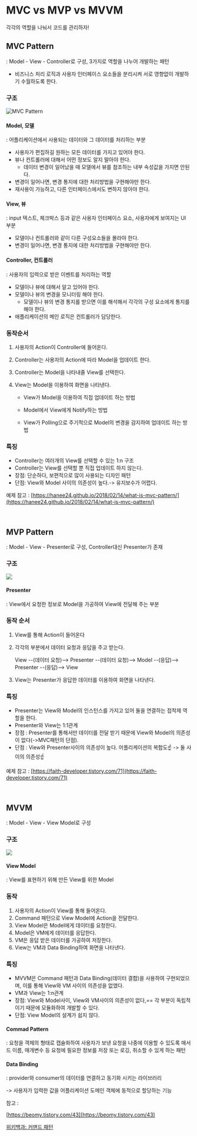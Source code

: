 # MVC vs MVP vs MVVM

각각의 역할을 나눠서 코드를 관리하자!

## MVC Pattern

: Model - View - Controller로 구성, 3가지로 역할을 나누어 개발하는 패턴

- 비즈니스 처리 로직과 사용자 인터페이스 요소들을 분리시켜 서로 영향없이 개발하기 수월하도록 한다.

### 구조

![MVC Pattern](../img/mvcpattern_1.jpg)

#### Model, 모델

: 어플리케이션에서 사용되는 데이터와 그 데이터를 처리하는 부분

- 사용자가 편집하길 원하는 모든 데이터를 가지고 있어야 한다.
- 뷰나 컨트롤러에 대해서 어떤 정보도 알지 말아야 한다.
  - 데이터 변경이 일어났을 때 모델에서 뷰를 참조하는 내부 속성값을 가지면 안된다.
- 변경이 일어나면, 변경 통지에 대한 처리방법을 구현해야만 한다.
- 재사용이 가능하고, 다른 인터페이스에서도 변하지 않아야 한다.

#### View, 뷰

: input 텍스트, 체크박스 등과 같은 사용자 인터페이스 요소, 사용자에게 보여지는 UI 부분

- 모델이나 컨트롤러와 같이 다른 구성요소들을 몰라야 한다.
- 변경이 일어나면, 변경 통지에 대한 처리방법을 구현해야만 한다.

#### Controller, 컨트롤러

: 사용자의 입력으로 받은 이벤트를 처리하는 역할

- 모델이나 뷰에 대해서 알고 있어야 한다.
- 모델이나 뷰의 변경을 모니터링 해야 한다.
  - 모델이나 뷰의 변경 통지를 받으면 이를 해석해서 각각의 구성 요소에게 통지를 해야 한다.
- 애플리케이션의 메인 로직은 컨트롤러가 담당한다.



### 동작순서

1. 사용자의 Action이 Controller에 들어온다.

2. Controller는 사용자의 Action에 따라 Model을 업데이트 한다.

3. Controller는 Model을 나타내줄 View를 선택한다.

4. View는 Model을 이용하여 화면을 나타낸다.

   - View가 Model을 이용하여 직접 업데이트 하는 방법

   - Model에서 View에게 Notify하는 방법

   - View가 Polling으로 주기적으로 Model의 변경을 감지하여 업데이트 하는 방법

     

### 특징

- Controller는 여러개의 View를 선택할 수 있는 1:n 구조
- Controller는 View를 선택할 뿐 직접 업데이트 하지 않는다.
- 장점: 단순하다, 보편적으로 많이 사용되는 디자인 패턴
- 단점: View와 Model 사이의 의존성이 높다.-> 유지보수가 어렵다.



예제 참고 : [https://hanee24.github.io/2018/02/14/what-is-mvc-pattern/](https://hanee24.github.io/2018/02/14/what-is-mvc-pattern/)

<br />

## MVP Pattern 

: Model - View - Presenter로 구성, Controller대신 Presenter가 존재

### 구조

![](..\img\mvppattern_1.jpg)

#### Presenter

: View에서 요청한 정보로 Model을 가공하여 View에 전달해 주는 부분



### 동작 순서

1. View를 통해 Action이 들어온다

2. 각각의 부분에서 데이터 요청과 응답을 주고 받는다.

   View --(데이터 요청)--> Presenter --(데이터 요청)--> Model --(응답)--> Presenter --(응답)--> View

3. View는 Presenter가 응답한 데이터를 이용하여 화면을 나타낸다.

### 특징

- Presenter는 View와 Model의 인스턴스를 가지고 있어 둘을 연결하는 접착제 역할을 한다.
- Presenter와 View는 1:1관계
- 장점 : Presenter를 통해서만 데이터를 전달 받기 때문에 View와 Model의 의존성이 없다(->MVC패턴의 단점).
- 단점 : View와 Presenter사이의 의존성이 높다. 어플리케이션의 복합도:point_up: -> 둘 사이의 의존성:point_up:



예제 참고 : [https://faith-developer.tistory.com/71](https://faith-developer.tistory.com/71)

<br />

## MVVM

: Model - View - View Model로 구성

### 구조

![](../img/mvvmpattern_1.jpg)

#### View Model

: View를 표현하기 위해 만든 View를 위한 Model



### 동작

1. 사용자의 Action이 View를 통해 들어온다.
2. Command 패턴으로 View Model에 Action을 전달한다.
3. View Model은 Model에게 데이터를 요청한다.
4. Model은 VM에게 데이터를 응답한다.
5. VM은 응답 받은 데이터를 가공하여 저장한다.
6. View는 VM과 Data Binding하여 화면을 나타낸다.



### 특징

- MVVM은 Command 패턴과 Data Binding(데이터 결합)을 사용하여 구현되었으며, 이를 통해 View와 VM 사이의 의존성을 없앴다.
- VM과 View는 1:n관계
- 장점: View와 Model사이, View와 VM사이의 의존성이 없다,== 각 부분이 독립적이기 때문에 모듈화하여 개발할 수 있다.
- 단점: View Model의 설계가 쉽지 않다.

#### Commad Pattern

: 요청을 객체의 형태로 캡슐화하여 사용자가 보낸 요청을 나중에 이용할 수 있도록 매서드 이름, 매개변수 등 요청에 필요한 정보를 저장 또는 로깅, 취소할 수 있게 하는 패턴

#### Data Binding

: provider와 consumer의 데이터를 연결하고 동기화 시키는 라이브러리

-> 사용자가 입력한 값을 어플리케이션 도메인 객체에 동적으로 할당하는 기능



참고 :

[https://beomy.tistory.com/43](https://beomy.tistory.com/43)

[위키백과: 커맨드 패턴](https://ko.wikipedia.org/wiki/%EC%BB%A4%EB%A7%A8%EB%93%9C_%ED%8C%A8%ED%84%B4)

